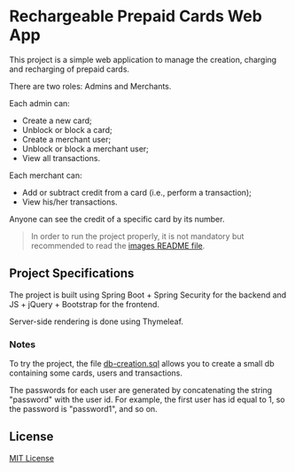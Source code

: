 # Rechargeable Prepaid Cards Web App

This project is a simple web application to manage the creation, charging and recharging of prepaid cards.

There are two roles: Admins and Merchants.

Each admin can:
- Create a new card;
- Unblock or block a card;
- Create a merchant user;
- Unblock or block a merchant user;
- View all transactions.

Each merchant can:
- Add or subtract credit from a card (i.e., perform a transaction);
- View his/her transactions.

Anyone can see the credit of a specific card by its number.

> In order to run the project properly, it is not mandatory but recommended to read the [images README file](./src/main/resources/static/images/README.md).

## Project Specifications

The project is built using Spring Boot + Spring Security for the backend and JS + jQuery + Bootstrap for the frontend.

Server-side rendering is done using Thymeleaf.

### Notes

To try the project, the file [db-creation.sql](./db-creation.sql) allows you to create a small db containing some cards, users and transactions. 

The passwords for each user are generated by concatenating the string "password" with the user id. For example, the first user has id equal to 1, so the password is "password1", and so on.


## License
[MIT License](LICENSE)
